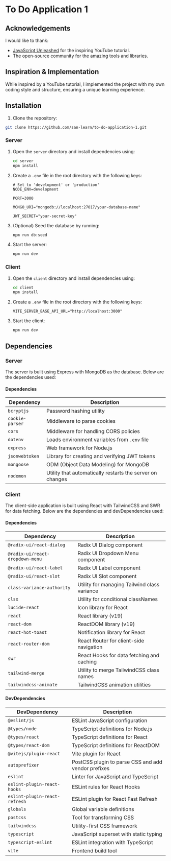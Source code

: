 # To Do Application 1

## Acknowledgements

I would like to thank:

- [JavaScript Unleashed](https://www.youtube.com/@JavaScriptUnleashed) for the inspiring YouTube tutorial.
- The open-source community for the amazing tools and libraries.

## Inspiration & Implementation

While inspired by a YouTube tutorial, I implemented the project with my own coding style and structure, ensuring a unique learning experience.

## Installation

1. Clone the repository:

```sh
git clone https://github.com/san-learn/to-do-application-1.git
```

### Server

1. Open the `server` directory and install dependencies using:

   ```sh
   cd server
   npm install
   ```

2. Create a `.env` file in the root directory with the following keys:

   ```env
   # Set to 'development' or 'production'
   NODE_ENV=development

   PORT=3000

   MONGO_URI="mongodb://localhost:27017/your-database-name"

   JWT_SECRET="your-secret-key"
   ```

3. (Optional) Seed the database by running:

   ```sh
   npm run db:seed
   ```

4. Start the server:
   ```sh
   npm run dev
   ```

### Client

1. Open the `client` directory and install dependencies using:

   ```sh
   cd client
   npm install
   ```

2. Create a `.env` file in the root directory with the following keys:

   ```env
   VITE_SERVER_BASE_API_URL="http://localhost:3000"
   ```

3. Start the client:
   ```sh
   npm run dev
   ```

## Dependencies

### Server

The server is built using Express with MongoDB as the database. Below are the dependencies used:

#### Dependencies

| Dependency      | Description                                               |
| --------------- | --------------------------------------------------------- |
| `bcryptjs`      | Password hashing utility                                  |
| `cookie-parser` | Middleware to parse cookies                               |
| `cors`          | Middleware for handling CORS policies                     |
| `dotenv`        | Loads environment variables from `.env` file              |
| `express`       | Web framework for Node.js                                 |
| `jsonwebtoken`  | Library for creating and verifying JWT tokens             |
| `mongoose`      | ODM (Object Data Modeling) for MongoDB                    |
| `nodemon`       | Utility that automatically restarts the server on changes |

### Client

The client-side application is built using React with TailwindCSS and SWR for data fetching. Below are the dependencies and devDependencies used:

#### Dependencies

| Dependency                      | Description                                  |
| ------------------------------- | -------------------------------------------- |
| `@radix-ui/react-dialog`        | Radix UI Dialog component                    |
| `@radix-ui/react-dropdown-menu` | Radix UI Dropdown Menu component             |
| `@radix-ui/react-label`         | Radix UI Label component                     |
| `@radix-ui/react-slot`          | Radix UI Slot component                      |
| `class-variance-authority`      | Utility for managing Tailwind class variance |
| `clsx`                          | Utility for conditional classNames           |
| `lucide-react`                  | Icon library for React                       |
| `react`                         | React library (v19)                          |
| `react-dom`                     | ReactDOM library (v19)                       |
| `react-hot-toast`               | Notification library for React               |
| `react-router-dom`              | React Router for client-side navigation      |
| `swr`                           | React Hooks for data fetching and caching    |
| `tailwind-merge`                | Utility to merge TailwindCSS class names     |
| `tailwindcss-animate`           | TailwindCSS animation utilities              |

#### DevDependencies

| DevDependency                 | Description                                         |
| ----------------------------- | --------------------------------------------------- |
| `@eslint/js`                  | ESLint JavaScript configuration                     |
| `@types/node`                 | TypeScript definitions for Node.js                  |
| `@types/react`                | TypeScript definitions for React                    |
| `@types/react-dom`            | TypeScript definitions for ReactDOM                 |
| `@vitejs/plugin-react`        | Vite plugin for React                               |
| `autoprefixer`                | PostCSS plugin to parse CSS and add vendor prefixes |
| `eslint`                      | Linter for JavaScript and TypeScript                |
| `eslint-plugin-react-hooks`   | ESLint rules for React Hooks                        |
| `eslint-plugin-react-refresh` | ESLint plugin for React Fast Refresh                |
| `globals`                     | Global variable definitions                         |
| `postcss`                     | Tool for transforming CSS                           |
| `tailwindcss`                 | Utility-first CSS framework                         |
| `typescript`                  | JavaScript superset with static typing              |
| `typescript-eslint`           | ESLint integration with TypeScript                  |
| `vite`                        | Frontend build tool                                 |
